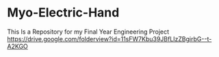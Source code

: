 # Myo-Electric-Hand
This Is a Repository for my Final Year Engineering Project
https://drive.google.com/folderview?id=11sFW7Kbu39JBfLIzZBgirbG--t-A2KGO
